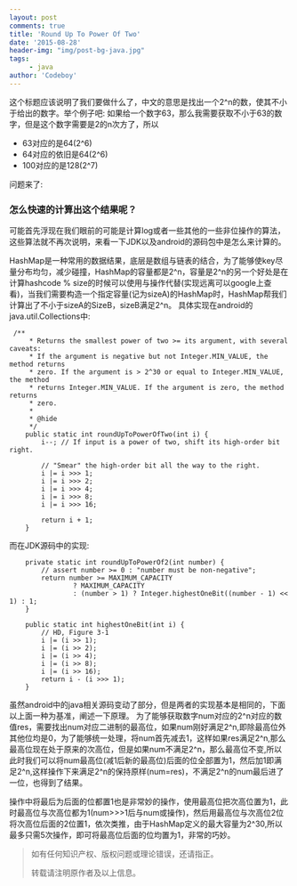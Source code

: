 ```yaml
---
layout: post
comments: true
title: 'Round Up To Power Of Two'
date: '2015-08-28'
header-img: "img/post-bg-java.jpg"
tags:
     - java
author: 'Codeboy'
---
```


这个标题应该说明了我们要做什么了，中文的意思是找出一个2^n的数，使其不小于给出的数字。举个例子吧: 如果给一个数字63，那么我需要获取不小于63的数字，但是这个数字需要是2的n次方了，所以

- 63对应的是64(2^6)
- 64对应的依旧是64(2^6)
- 100对应的是128(2^7)

问题来了:
  
### 怎么快速的计算出这个结果呢？

可能首先浮现在我们眼前的可能是计算log或者一些其他的一些非位操作的算法，这些算法就不再次说明，来看一下JDK以及android的源码包中是怎么来计算的。

HashMap是一种常用的数据结果，底层是数组与链表的结合，为了能够使key尽量分布均匀，减少碰撞，HashMap的容量都是2^n，容量是2^n的另一个好处是在计算hashcode % size的时候可以使用与操作代替(实现远离可以google上查看)，当我们需要构造一个指定容量(记为sizeA)的HashMap时，HashMap帮我们计算出了不小于sizeA的SizeB，sizeB满足2^n。
具体实现在android的java.util.Collections中:

```
 /**
     * Returns the smallest power of two >= its argument, with several caveats:
     * If the argument is negative but not Integer.MIN_VALUE, the method returns
     * zero. If the argument is > 2^30 or equal to Integer.MIN_VALUE, the method
     * returns Integer.MIN_VALUE. If the argument is zero, the method returns
     * zero.
     *
     * @hide
     */
    public static int roundUpToPowerOfTwo(int i) {
        i--; // If input is a power of two, shift its high-order bit right.

        // "Smear" the high-order bit all the way to the right.
        i |= i >>> 1;
        i |= i >>> 2;
        i |= i >>> 4;
        i |= i >>> 8;
        i |= i >>> 16;

        return i + 1;
    }
```

而在JDK源码中的实现:

```
    private static int roundUpToPowerOf2(int number) {
        // assert number >= 0 : "number must be non-negative";
        return number >= MAXIMUM_CAPACITY
                ? MAXIMUM_CAPACITY
                : (number > 1) ? Integer.highestOneBit((number - 1) << 1) : 1;
    }

    public static int highestOneBit(int i) {
        // HD, Figure 3-1
        i |= (i >> 1);
        i |= (i >> 2);
        i |= (i >> 4);
        i |= (i >> 8);
        i |= (i >> 16);
        return i - (i >>> 1);
    }
```
虽然android中的java相关源码变动了部分，但是两者的实现基本是相同的，下面以上面一种为基准，阐述一下原理。
为了能够获取数字num对应的2^n对应的数值res，需要找出num对应二进制的最高位，如果num刚好满足2^n,即除最高位外其他位均是0，为了能够统一处理，将num首先减去1，这样如果res满足2^n,那么最高位现在处于原来的次高位，但是如果num不满足2^n，那么最高位不变,所以此时我们可以将num最高位(减1后新的最高位)后面的位全部置为1，然后加1即满足2^n,这样操作下来满足2^n的保持原样(num=res)，不满足2^n的num最后进了一位，也得到了结果。

操作中将最后为后面的位都置1也是非常妙的操作，使用最高位把次高位置为1，此时最高位与次高位都为1(num>>>1后与num或操作)，然后用最高位与次高位2位将次高位后面的2位置1，依次类推，由于HashMap定义的最大容量为2^30,所以最多只需5次操作，即可将最高位后面的位均置为1，非常的巧妙。




> 如有任何知识产权、版权问题或理论错误，还请指正。
>
> 转载请注明原作者及以上信息。
